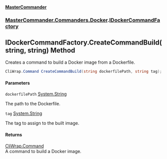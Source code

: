 #### [MasterCommander](MasterCommander.md 'MasterCommander')
### [MasterCommander.Commanders.Docker](MasterCommander.md#MasterCommander.Commanders.Docker 'MasterCommander.Commanders.Docker').[IDockerCommandFactory](IDockerCommandFactory.md 'MasterCommander.Commanders.Docker.IDockerCommandFactory')

## IDockerCommandFactory.CreateCommandBuild(string, string) Method

Creates a command to build a Docker image from a Dockerfile.

```csharp
CliWrap.Command CreateCommandBuild(string dockerfilePath, string tag);
```
#### Parameters

<a name='MasterCommander.Commanders.Docker.IDockerCommandFactory.CreateCommandBuild(string,string).dockerfilePath'></a>

`dockerfilePath` [System.String](https://docs.microsoft.com/en-us/dotnet/api/System.String 'System.String')

The path to the Dockerfile.

<a name='MasterCommander.Commanders.Docker.IDockerCommandFactory.CreateCommandBuild(string,string).tag'></a>

`tag` [System.String](https://docs.microsoft.com/en-us/dotnet/api/System.String 'System.String')

The tag to assign to the built image.

#### Returns
[CliWrap.Command](https://docs.microsoft.com/en-us/dotnet/api/CliWrap.Command 'CliWrap.Command')  
A command to build a Docker image.